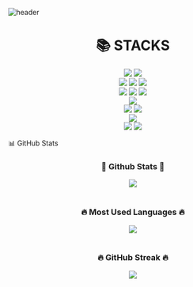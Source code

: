 ![header](https://capsule-render.vercel.app/api?type=wave&color=random&height=300&section=header&text=choi%20Github&fontSize=90)

<div align=center><h1>📚 STACKS</h1></div>
<div align=center> 

  <img src="https://img.shields.io/badge/javascript-F7DF1E?style=for-the-badge&logo=javascript&logoColor=black"> 
  <img src="https://img.shields.io/badge/typescript-3178C6?style=for-the-badge&logo=typescript&logoColor=black"> 
  <br>
  

  <img src="https://img.shields.io/badge/mysql-4479A1?style=for-the-badge&logo=mysql&logoColor=white"> 
  <img src="https://img.shields.io/badge/postgresql-4169E1?style=for-the-badge&logo=postgresql&logoColor=white"> 
  <img src="https://img.shields.io/badge/mongoDB-47A248?style=for-the-badge&logo=MongoDB&logoColor=white">
  <br>

  <img src="https://img.shields.io/badge/typeorm-FE0803?style=for-the-badge&logo=typeorm&logoColor=white"> 
  <img src="https://img.shields.io/badge/prisma-2D3748?style=for-the-badge&logo=prisma&logoColor=white"> 
  <img src="https://img.shields.io/badge/mongoose-880000?style=for-the-badge&logo=mongoose&logoColor=white">
  <br>

  
  <img src="https://img.shields.io/badge/node.js-339933?style=for-the-badge&logo=Node.js&logoColor=white">
  <br>
  
  
  <img src="https://img.shields.io/badge/express-000000?style=for-the-badge&logo=express&logoColor=white">
   <img src="https://img.shields.io/badge/nestjs-E0234E?style=for-the-badge&logo=nestjs&logoColor=white">
  <br>

  <img src="https://img.shields.io/badge/linux-FCC624?style=for-the-badge&logo=linux&logoColor=black"> 
  <br>
  
  <img src="https://img.shields.io/badge/github-181717?style=for-the-badge&logo=github&logoColor=white">
  <img src="https://img.shields.io/badge/git-F05032?style=for-the-badge&logo=git&logoColor=white">
  <br>
</div>

📊 GitHub Stats
<div align="center">
  <h3><b>🎄 Github Stats 🎄</b></h3>
  <img src="https://github-readme-stats.vercel.app/api?username=pilsung-choi&show_icons=true&count_private=true&hide_border=true&theme=radical" align="center" />
</div>
<br>
<div align="center">
  <h3><b>🔥 Most Used Languages 🔥</b></h3>
  <img src="https://github-readme-stats.vercel.app/api/top-langs/?username=pilsung-choi&langs_count=8&layout=compact&theme=radical&hide_border=true" />
</div>
<br>
<div align="center">
  <h3><b>🔥 GitHub Streak 🔥</b></h3>
  <img src="https://github-readme-streak-stats.herokuapp.com/?user=pilsung-choi&theme=radical&hide_border=true" />
</div>
